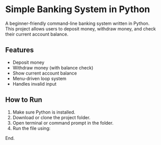 # Simple Banking System in Python

A beginner-friendly command-line banking system written in Python.  
This project allows users to deposit money, withdraw money, and check their current account balance.

## Features
- Deposit money 
- Withdraw money (with balance check)
- Show current account balance
- Menu-driven loop system
- Handles invalid input

## How to Run

1. Make sure Python is installed.
2. Download or clone the project folder.
3. Open terminal or command prompt in the folder.
4. Run the file using:

End.
